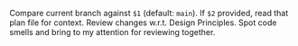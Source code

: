 Compare current branch against `$1` (default: `main`). If `$2` provided, read that plan file for context. Review changes w.r.t. Design Principles. Spot code smells and bring to my attention for reviewing together.
